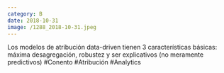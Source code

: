 ```yaml
--- 
category: B 
date: 2018-10-31 
image: /1288_2018-10-31.jpeg 
--- 
```


Los modelos de atribución data-driven tienen 3 características básicas: máxima desagregación, robustez y ser explicativos (no meramente predictivos) #Conento #Atribución #Analytics